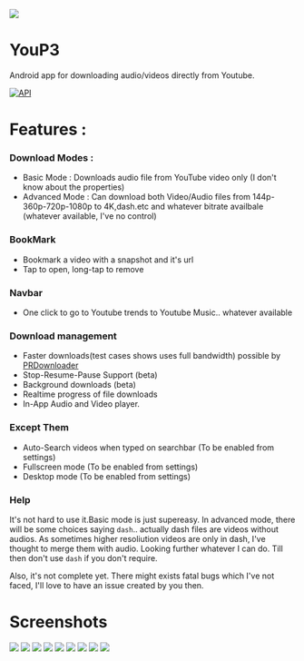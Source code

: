 ![](https://raw.githubusercontent.com/ExploiTR/YouP3/master/app/src/main/res/mipmap-xxxhdpi/ic_launcher.png)
# YouP3
Android app for downloading audio/videos directly from Youtube.

<a href="https://android-arsenal.com/api?level=19"><img src="https://img.shields.io/badge/API-19%2B-brightgreen.svg?style=flat" border="0" alt="API"></a>

# Features :
 
 ### Download Modes :
  * Basic Mode : Downloads audio file from YouTube video only (I don't know about the properties)
  * Advanced Mode : Can download both Video/Audio files from 144p-360p-720p-1080p to 4K,dash.etc and whatever bitrate availbale (whatever available, I've no control)
 ### BookMark
  * Bookmark a video with a snapshot and it's url
  * Tap to open, long-tap to remove
 ### Navbar
  * One click to go to Youtube trends to Youtube Music.. whatever available
 ### Download management
  * Faster downloads(test cases shows uses full bandwidth) possible by [PRDownloader](https://github.com/MindorksOpenSource/PRDownloader)
  * Stop-Resume-Pause Support (beta)
  * Background downloads (beta)
  * Realtime progress of file downloads
  * In-App Audio and Video player.
 ### Except Them
  * Auto-Search videos when typed on searchbar (To be enabled from settings)
  * Fullscreen mode (To be enabled from settings)
  * Desktop mode (To be enabled from settings)
 
### Help
It's not hard to use it.Basic mode is just supereasy. In advanced mode, there will be some choices saying `dash`.. actually dash files are videos without audios. As sometimes higher resoliution videos are only in dash, I've thought to merge them with audio. Looking further whatever I can do. Till then don't use `dash` if you don't require.

Also, it's not complete yet. There might exists fatal bugs which I've not faced, I'll love to have an issue created by you then.
 
# Screenshots

![](https://raw.githubusercontent.com/ExploiTR/YouP3/master/screenshots/device-2018-10-14-193341.png)
![](https://raw.githubusercontent.com/ExploiTR/YouP3/master/screenshots/device-2018-10-14-193435.png)
![](https://raw.githubusercontent.com/ExploiTR/YouP3/master/screenshots/device-2018-10-14-193503.png)
![](https://raw.githubusercontent.com/ExploiTR/YouP3/master/screenshots/device-2018-10-14-193545.png)
![](https://raw.githubusercontent.com/ExploiTR/YouP3/master/screenshots/device-2018-10-14-193604.png)
![](https://raw.githubusercontent.com/ExploiTR/YouP3/master/screenshots/device-2018-10-14-193631.png)
![](https://raw.githubusercontent.com/ExploiTR/YouP3/master/screenshots/device-2018-10-14-193604.png)
![](https://raw.githubusercontent.com/ExploiTR/YouP3/master/screenshots/device-2018-10-14-193912.png)
![](https://raw.githubusercontent.com/ExploiTR/YouP3/master/screenshots/device-2018-10-14-194412.png)



